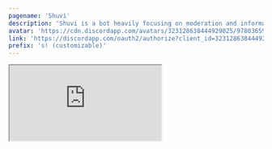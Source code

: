 ```yaml
---
pagename: 'Shuvi'
description: 'Shuvi is a bot heavily focusing on moderation and information with some fun features.'
avatar: 'https://cdn.discordapp.com/avatars/323128638444929025/9780365973b4b98762ad752e2df09735.png'
link: 'https://discordapp.com/oauth2/authorize?client_id=323128638444929025&scope=bot&permissions=1342565630'
prefix: 's! (customizable)'
---
```


<iframe class="ls-iframe" src="https://shuvi.site/features"></iframe>
<!--
This data was imported from ls.terminal.ink
-->
